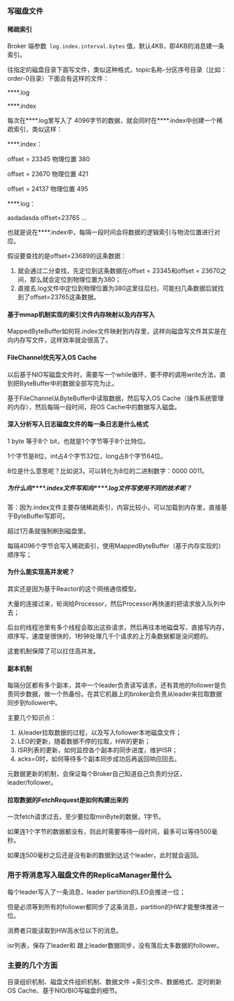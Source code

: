 ### 写磁盘文件

#### 稀疏索引

Broker 端参数` log.index.interval.bytes` 值，默认4KB，即4KB的消息建一条索引。

往指定的磁盘目录下面写文件，类似这种格式，topic名称-分区序号目录（比如：order-0目录）下面会有这样的文件：

****.log

****.index

每次在****.log里写入了 4096字节的数据，就会同时在****.index中创建一个稀疏索引，类似这样：

****.index：

offset = 23345 物理位置 380

offset = 23670 物理位置 421

offset = 24137 物理位置 495

****.log：

asdadasda offset=23765 ...



也就是说在****.index中，每隔一段时间会将数据的逻辑索引与物流位置进行对应。

假设要查找的是offset=23689的这条数据：

1. 就会通过二分查找，先定位到这条数据在offset = 23345和offset = 23670之间，那么就会定位到物理位置为380；
2. 直接去.log文件中定位到物理位置为380这里往后扫，可能扫几条数据后就找到了offset=23765这条数据。

#### 基于mmap机制实现的索引文件内存映射以及内存写入

MappedByteBuffer如何将.index文件映射到内存里，这样向磁盘写文件其实是在向内存写文件，这样效率就会很高了。

#### FileChannel优先写入OS Cache

以后基于NIO写磁盘文件时，需要写一个while循环，要不停的调用write方法，直到把ByteBuffer中的数据全部写完为止。

基于FileChannel从ByteBuffer中读取数据，然后写入OS Cache（操作系统管理的内存），然后每隔一段时间，将OS Cache中的数据写入磁盘。

#### 深入分析写入日志磁盘文件的每一条日志是什么格式

1 byte 等于8个 bit，也就是1个字节等于8个比特位。

1个字节是8位，int占4个字节32位，long占8个字节64位。

8位是什么意思呢？比如说3，可以转化为8位的二进制数字：0000 0011。

##### 为什么向****.index文件写和向****.log文件写使用不同的技术呢？

答：因为.index文件主要存储稀疏索引，内容比较小，可以加载到内存里，直接基于ByteBuffer写即可。

超过1万条就强制刷到磁盘里。

每隔4096个字节会写入稀疏索引，使用MappedByteBuffer（基于内存实现的）顺序写；

#### 为什么能实现高并发呢？

其实还是因为基于Reactor的这个网络通信模型。

大量的连接过来，轮询给Processor，然后Processor再快速的把请求放入队列中去；

后台的线程池里有多个线程会取出这些请求，然后再往本地磁盘写，直接写内存，顺序写，速度是很快的，1秒钟处理几千个请求的上万条数据都是没问题的。

这套机制保障了可以扛住高并发。

#### 副本机制

每隔分区都有多个副本，其中一个leader负责读写请求，还有其他的follower是负责同步数据，做一个热备份。在其它机器上的broker会负责从leader来拉取数据同步到follower中。

主要几个知识点：

1. 从leader拉取数据的过程，以及写入follower本地磁盘文件；
2. LEO的更新，随着数据不停的拉取，HW的更新；
3. ISR列表的更新，如何监控各个副本的同步进度，维护ISR；
4. acks=0时，如何等待多个副本同步成功后再返回响应回去。

元数据更新的机制，会保证每个Broker自己知道自己负责的分区，leader/follower。

#### 拉取数据的FetchRequest是如何构建出来的

一次fetch请求过去，至少要拉取minByte的数据，1字节。

如果连1个字节的数据都没有，则此时需要等待一段时间，最多可以等待500毫秒。

如果连500毫秒之后还是没有新的数据到达这个leader，此时就会返回。

### 用于将消息写入磁盘文件的ReplicaManager是什么

每个leader写入了一条消息，leader partition的LEO会推进一位；

但是必须等到所有的follower都同步了这条消息，partition的HW才能整体推进一位。

消费者只能读取到HW高水位以下的消息。

isr列表，保存了leader和 跟上leader数据同步，没有落后太多数据的follower。

### 主要的几个方面

目录组织机制、磁盘文件组织机制、数据文件 +索引文件、数据格式、定时刷新OS Cache、基于NIO/BIO写磁盘的细节。